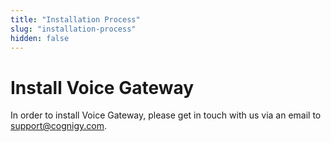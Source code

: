 ```yaml
---
title: "Installation Process"
slug: "installation-process"
hidden: false
---
```


# Install Voice Gateway

In order to install Voice Gateway, please get in touch with us via an email to <a href="mailto:support@cognigy.com?subject=Request to install Cognigy Voice Gateway">support@cognigy.com</a>.

<!---
TODO: Update the Voice Gateway Helm Chart links (main page and readme) with the public GitHub Helm Chart repository once we have it.
TODO: Voice Gateway Helm Chart is being refactored and only when is done the above comment will be fulfilled.
-->

<!---
1. Install Voice Gateway with [Voice Gateway Helm Chart](https://cognigy.visualstudio.com/VoiceGateway/_git/voicegateway-app). For up-to-date installation instructions refer to [README.md](https://cognigy.visualstudio.com/VoiceGateway/_git/voicegateway-app?path=/README.md)

Once Helm releases is successfully installed, you can open a web-browser and visit the URL which you have set in `webapp.host` parameter Voice Gateway Helm release. You should be able to see the login screen of Voice Gateway WebApp:

<figure>
  <img class="image-center" src="{{config.site_url}}voicegateway/images/VG-login.png" width="90%" />
  <figcaption>Login screen of Voice Gateway WebApp</figcaption>
</figure>

## Initial Login Credentials

Once you are able to see the Voice Gateway login screen you can be use to log in, the default `admin` user with initial password `admin` as well. You will be asked to change the password after the first login, please do that and choose a strong new password.
--->
